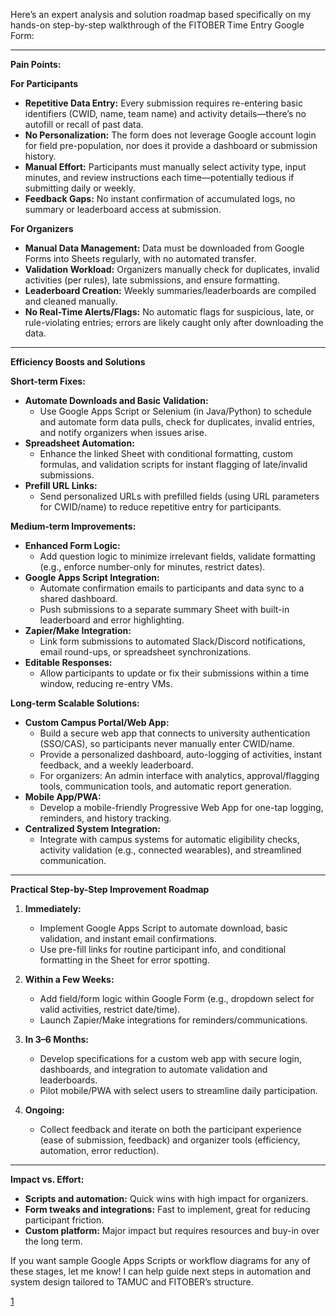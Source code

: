 Here’s an expert analysis and solution roadmap based specifically on my hands-on step-by-step walkthrough of the FITOBER Time Entry Google Form:

***

**Pain Points:**

**For Participants**
- **Repetitive Data Entry:** Every submission requires re-entering basic identifiers (CWID, name, team name) and activity details—there’s no autofill or recall of past data.
- **No Personalization:** The form does not leverage Google account login for field pre-population, nor does it provide a dashboard or submission history.
- **Manual Effort:** Participants must manually select activity type, input minutes, and review instructions each time—potentially tedious if submitting daily or weekly.
- **Feedback Gaps:** No instant confirmation of accumulated logs, no summary or leaderboard access at submission.

**For Organizers**
- **Manual Data Management:** Data must be downloaded from Google Forms into Sheets regularly, with no automated transfer.
- **Validation Workload:** Organizers manually check for duplicates, invalid activities (per rules), late submissions, and ensure formatting.
- **Leaderboard Creation:** Weekly summaries/leaderboards are compiled and cleaned manually.
- **No Real-Time Alerts/Flags:** No automatic flags for suspicious, late, or rule-violating entries; errors are likely caught only after downloading the data.

***

**Efficiency Boosts and Solutions**

**Short-term Fixes:**
- **Automate Downloads and Basic Validation:**  
  - Use Google Apps Script or Selenium (in Java/Python) to schedule and automate form data pulls, check for duplicates, invalid entries, and notify organizers when issues arise.
- **Spreadsheet Automation:**  
  - Enhance the linked Sheet with conditional formatting, custom formulas, and validation scripts for instant flagging of late/invalid submissions.
- **Prefill URL Links:**  
  - Send personalized URLs with prefilled fields (using URL parameters for CWID/name) to reduce repetitive entry for participants.

**Medium-term Improvements:**
- **Enhanced Form Logic:**  
  - Add question logic to minimize irrelevant fields, validate formatting (e.g., enforce number-only for minutes, restrict dates).
- **Google Apps Script Integration:**  
  - Automate confirmation emails to participants and data sync to a shared dashboard.
  - Push submissions to a separate summary Sheet with built-in leaderboard and error highlighting.
- **Zapier/Make Integration:**  
  - Link form submissions to automated Slack/Discord notifications, email round-ups, or spreadsheet synchronizations.
- **Editable Responses:**  
  - Allow participants to update or fix their submissions within a time window, reducing re-entry VMs.

**Long-term Scalable Solutions:**
- **Custom Campus Portal/Web App:**  
  - Build a secure web app that connects to university authentication (SSO/CAS), so participants never manually enter CWID/name.
  - Provide a personalized dashboard, auto-logging of activities, instant feedback, and a weekly leaderboard.
  - For organizers: An admin interface with analytics, approval/flagging tools, communication tools, and automatic report generation.
- **Mobile App/PWA:**  
  - Develop a mobile-friendly Progressive Web App for one-tap logging, reminders, and history tracking.
- **Centralized System Integration:**  
  - Integrate with campus systems for automatic eligibility checks, activity validation (e.g., connected wearables), and streamlined communication.

***

**Practical Step-by-Step Improvement Roadmap**

1. **Immediately:**  
   - Implement Google Apps Script to automate download, basic validation, and instant email confirmations.
   - Use pre-fill links for routine participant info, and conditional formatting in the Sheet for error spotting.

2. **Within a Few Weeks:**  
   - Add field/form logic within Google Form (e.g., dropdown select for valid activities, restrict date/time).
   - Launch Zapier/Make integrations for reminders/communications.

3. **In 3–6 Months:**  
   - Develop specifications for a custom web app with secure login, dashboards, and integration to automate validation and leaderboards.
   - Pilot mobile/PWA with select users to streamline daily participation.

4. **Ongoing:**  
   - Collect feedback and iterate on both the participant experience (ease of submission, feedback) and organizer tools (efficiency, automation, error reduction).

***

**Impact vs. Effort:**

- **Scripts and automation:** Quick wins with high impact for organizers.
- **Form tweaks and integrations:** Fast to implement, great for reducing participant friction.
- **Custom platform:** Major impact but requires resources and buy-in over the long term.

If you want sample Google Apps Scripts or workflow diagrams for any of these stages, let me know! I can help guide next steps in automation and system design tailored to TAMUC and FITOBER’s structure.

[1](https://docs.google.com/forms/d/e/1FAIpQLSfhLBkLnU8xGQouW4lr_ALblEuij9aCkgYad5F87T06XBJUvg/formResponse?pli=1)
